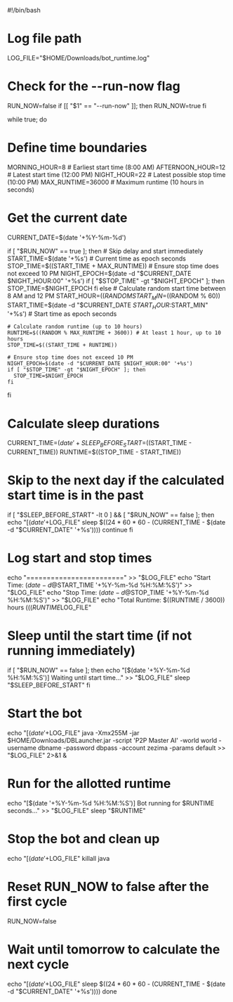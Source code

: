 #!/bin/bash

# Log file path
LOG_FILE="$HOME/Downloads/bot_runtime.log"

# Check for the --run-now flag
RUN_NOW=false
if [[ "$1" == "--run-now" ]]; then
  RUN_NOW=true
fi

while true; do
  # Define time boundaries
  MORNING_HOUR=8     # Earliest start time (8:00 AM)
  AFTERNOON_HOUR=12  # Latest start time (12:00 PM)
  NIGHT_HOUR=22      # Latest possible stop time (10:00 PM)
  MAX_RUNTIME=36000  # Maximum runtime (10 hours in seconds)

  # Get the current date
  CURRENT_DATE=$(date '+%Y-%m-%d')

  if [ "$RUN_NOW" == true ]; then
    # Skip delay and start immediately
    START_TIME=$(date '+%s') # Current time as epoch seconds
    STOP_TIME=$((START_TIME + MAX_RUNTIME))
    # Ensure stop time does not exceed 10 PM
    NIGHT_EPOCH=$(date -d "$CURRENT_DATE $NIGHT_HOUR:00" '+%s')
    if [ "$STOP_TIME" -gt "$NIGHT_EPOCH" ]; then
      STOP_TIME=$NIGHT_EPOCH
    fi
  else
    # Calculate random start time between 8 AM and 12 PM
    START_HOUR=$((RANDOM % (AFTERNOON_HOUR - MORNING_HOUR + 1) + MORNING_HOUR))
    START_MIN=$((RANDOM % 60))
    START_TIME=$(date -d "$CURRENT_DATE $START_HOUR:$START_MIN" '+%s') # Start time as epoch seconds

    # Calculate random runtime (up to 10 hours)
    RUNTIME=$((RANDOM % MAX_RUNTIME + 3600)) # At least 1 hour, up to 10 hours
    STOP_TIME=$((START_TIME + RUNTIME))

    # Ensure stop time does not exceed 10 PM
    NIGHT_EPOCH=$(date -d "$CURRENT_DATE $NIGHT_HOUR:00" '+%s')
    if [ "$STOP_TIME" -gt "$NIGHT_EPOCH" ]; then
      STOP_TIME=$NIGHT_EPOCH
    fi
  fi

  # Calculate sleep durations
  CURRENT_TIME=$(date '+%s') # Current time as epoch seconds
  SLEEP_BEFORE_START=$((START_TIME - CURRENT_TIME))
  RUNTIME=$((STOP_TIME - START_TIME))

  # Skip to the next day if the calculated start time is in the past
  if [ "$SLEEP_BEFORE_START" -lt 0 ] && [ "$RUN_NOW" == false ]; then
    echo "[$(date '+%Y-%m-%d %H:%M:%S')] Calculated start time is in the past. Waiting until tomorrow..." >> "$LOG_FILE"
    sleep $((24 * 60 * 60 - (CURRENT_TIME - $(date -d "$CURRENT_DATE" '+%s'))))
    continue
  fi

  # Log start and stop times
  echo "========================" >> "$LOG_FILE"
  echo "Start Time: $(date -d @$START_TIME '+%Y-%m-%d %H:%M:%S')" >> "$LOG_FILE"
  echo "Stop Time: $(date -d @$STOP_TIME '+%Y-%m-%d %H:%M:%S')" >> "$LOG_FILE"
  echo "Total Runtime: $((RUNTIME / 3600)) hours $(((RUNTIME % 3600) / 60)) minutes" >> "$LOG_FILE"

  # Sleep until the start time (if not running immediately)
  if [ "$RUN_NOW" == false ]; then
    echo "[$(date '+%Y-%m-%d %H:%M:%S')] Waiting until start time..." >> "$LOG_FILE"
    sleep "$SLEEP_BEFORE_START"
  fi

  # Start the bot
  echo "[$(date '+%Y-%m-%d %H:%M:%S')] Starting bot..." >> "$LOG_FILE"
  java -Xmx255M -jar $HOME/Downloads/DBLauncher.jar -script 'P2P Master AI' -world world -username dbname -password dbpass -account zezima -params default >> "$LOG_FILE" 2>&1 &

  # Run for the allotted runtime
  echo "[$(date '+%Y-%m-%d %H:%M:%S')] Bot running for $RUNTIME seconds..." >> "$LOG_FILE"
  sleep "$RUNTIME"

  # Stop the bot and clean up
  echo "[$(date '+%Y-%m-%d %H:%M:%S')] Stopping bot..." >> "$LOG_FILE"
  killall java

  # Reset RUN_NOW to false after the first cycle
  RUN_NOW=false

  # Wait until tomorrow to calculate the next cycle
  echo "[$(date '+%Y-%m-%d %H:%M:%S')] Cycle complete. Waiting until tomorrow..." >> "$LOG_FILE"
  sleep $((24 * 60 * 60 - (CURRENT_TIME - $(date -d "$CURRENT_DATE" '+%s'))))
done
